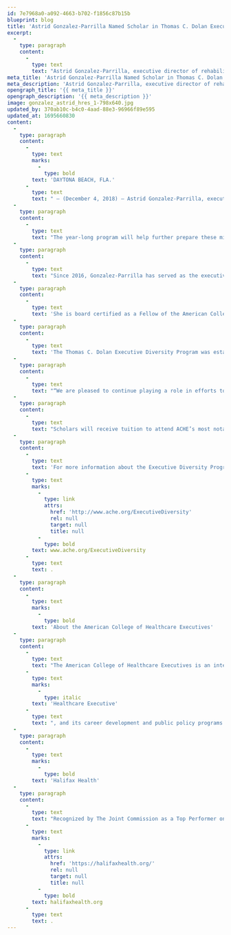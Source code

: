```yaml
---
id: 7e7968a0-a092-4663-b702-f1856c87b15b
blueprint: blog
title: 'Astrid Gonzalez-Parrilla Named Scholar in Thomas C. Dolan Executive Diversity Program'
excerpt:
  -
    type: paragraph
    content:
      -
        type: text
        text: "Astrid Gonzalez-Parrilla, executive director of rehabilitation services for Halifax Health|Brooks Rehabilitation, has been selected as one of six scholars for the 2019 Thomas C. Dolan Executive Diversity Program that is administered by the American College of Healthcare Executives.\_ Nearly 50 outstanding executives applied for this prestigious national program that celebrates its sixth year in 2019."
meta_title: 'Astrid Gonzalez-Parrilla Named Scholar in Thomas C. Dolan Executive Diversity Program'
meta_description: 'Astrid Gonzalez-Parrilla, executive director of rehabilitation services, has been selected as one of six scholars for the 2019 Thomas C. Dolan Executive Diversity Program.'
opengraph_title: '{{ meta_title }}'
opengraph_description: '{{ meta_description }}'
image: gonzalez_astrid_hres_1-798x640.jpg
updated_by: 370ab10c-b4c0-4aad-88e3-96966f89e595
updated_at: 1695660830
content:
  -
    type: paragraph
    content:
      -
        type: text
        marks:
          -
            type: bold
        text: 'DAYTONA BEACH, FLA.'
      -
        type: text
        text: " – (December 4, 2018) – Astrid Gonzalez-Parrilla, executive director of rehabilitation services for Halifax Health|Brooks Rehabilitation, has been selected as one of six scholars for the 2019 Thomas C. Dolan Executive Diversity Program that is administered by the American College of Healthcare Executives.\_ Nearly 50 outstanding executives applied for this prestigious national program that celebrates its sixth year in 2019."
  -
    type: paragraph
    content:
      -
        type: text
        text: "The year-long program will help further prepare these mid- and senior-level careerists to advance to higher leadership roles.\_ Scholars will benefit from a specialized curriculum that includes strategies for navigating challenges in career advancement and enhancing executive presence; one-on-one interaction with a specially selected mentor; and participation in formal leadership education and career assessments."
  -
    type: paragraph
    content:
      -
        type: text
        text: "Since 2016, Gonzalez-Parrilla has served as the executive director of rehabilitation services for Halifax Health|Brooks Rehabilitation.\_ A graduate of the University of Puerto Rico, Medical Science Campus, she earned a\_master’s\_degree in\_business\_administration from Columbia Southern University in 2011 followed by a\_doctorate in\_occupational\_therapy from Rocky Mountain University of Health Care Professions in 2014."
  -
    type: paragraph
    content:
      -
        type: text
        text: 'She is board certified as a Fellow of the American College of Healthcare Executives, a Commission on Accreditation of Rehabilitation Facilities surveyor and a member of the American Occupational Therapy Association, National Association for Healthcare Quality and the National Society of Leadership and Success.'
  -
    type: paragraph
    content:
      -
        type: text
        text: 'The Thomas C. Dolan Executive Diversity Program was established by the Foundation of ACHE’s Fund for Innovation in Healthcare Leadership to honor Dolan, who served as president and CEO of ACHE from 1991-2013, for his long-standing service to the profession of healthcare leadership and to further his strong commitment to achieving greater diversity among senior healthcare leaders.'
  -
    type: paragraph
    content:
      -
        type: text
        text: "“We are pleased to continue playing a role in efforts to diversify the leadership ranks in healthcare, and we are grateful to the donors who make this possible,” says ACHE President/CEO Deborah J. Bowen, FACHE, CAE.\_ “ACHE is gratified by the continued interest in and support for the Thomas C. Dolan Executive Diversity program. The 2019 scholars will benefit tremendously from the program’s offerings and will make significant contributions to our field as they advance in their careers.”"
  -
    type: paragraph
    content:
      -
        type: text
        text: "Scholars will receive tuition to attend ACHE’s most notable educational offerings, including ACHE’s 2019 Congress on Healthcare Leadership and 2019 Senior Executive and Executive Programs. \_The Scholars will gain enhanced self-awareness, critical leadership skills and an expanded network of leaders to help prepare them for future leadership roles."
  -
    type: paragraph
    content:
      -
        type: text
        text: 'For more information about the Executive Diversity Program, visit '
      -
        type: text
        marks:
          -
            type: link
            attrs:
              href: 'http://www.ache.org/ExecutiveDiversity'
              rel: null
              target: null
              title: null
          -
            type: bold
        text: www.ache.org/ExecutiveDiversity
      -
        type: text
        text: .
  -
    type: paragraph
    content:
      -
        type: text
        marks:
          -
            type: bold
        text: 'About the American College of Healthcare Executives'
  -
    type: paragraph
    content:
      -
        type: text
        text: "The American College of Healthcare Executives is an international professional society of 48,000 healthcare executives who lead hospitals, healthcare systems and other healthcare organizations. \_ACHE’s mission is to advance its members and healthcare management excellence. \_ACHE offers its prestigious FACHE® credential, signifying board certification in healthcare management. ACHE’s established network of 78 chapters provides access to networking, education and career development at the local level. \_In addition, ACHE is known for its magazine, "
      -
        type: text
        marks:
          -
            type: italic
        text: 'Healthcare Executive'
      -
        type: text
        text: ", and its career development and public policy programs. \_Through such efforts, ACHE works toward its vision of being the preeminent professional society for leaders dedicated to improving health. \_The Foundation of the American College of Healthcare Executives was established to further advance healthcare management excellence through education and research. \_The Foundation of ACHE is known for its educational programs —including the annual Congress on Healthcare Leadership, which draws more than 4,000 participants — and groundbreaking research. \_Its publishing division, Health Administration Press, is one of the largest publishers of books and journals on health services management, including textbooks for college and university courses."
  -
    type: paragraph
    content:
      -
        type: text
        marks:
          -
            type: bold
        text: 'Halifax Health'
  -
    type: paragraph
    content:
      -
        type: text
        text: "Recognized by The Joint Commission as a Top Performer on Key Quality Measures, Halifax Health serves Volusia and Flagler counties, providing a continuum of healthcare services through a network of organizations including a tertiary hospital, community hospital, freestanding emergency department, an urgent care, psychiatric services, a cancer treatment center with five outreach locations, the area’s largest hospice, a center for inpatient rehabilitation, outpatient rehabilitation clinics, primary care walk-in clinics, a walk-in clinic specializing in women’s health, a pediatric care community clinic, three children’s medical practices, a home healthcare agency, and an exclusive provider organization.\_ Halifax Health offers the area’s only Level II Trauma Center, Comprehensive Stroke Center, Pediatric Intensive Care Unit, Pediatric Emergency Department, Child and Adolescent Behavioral Services, complete Neurosurgical Services, OB Emergency Department and Level III Neonatal Intensive Care Unit that cares for babies born earlier than 28 weeks.\_ For more information, visit "
      -
        type: text
        marks:
          -
            type: link
            attrs:
              href: 'https://halifaxhealth.org/'
              rel: null
              target: null
              title: null
          -
            type: bold
        text: halifaxhealth.org
      -
        type: text
        text: .
---
```


